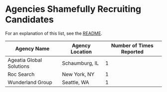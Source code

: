 # Agencies Shamefully Recruiting Candidates

For an explanation of this list, see the [README](readme.md).

Agency Name | Agency Location | Number of Times Reported
------------|-----------------|-------------------------
Ageatia Global Solutions | Schaumburg, IL | 1
Roc Search | New York, NY | 1
Wunderland Group | Seattle, WA | 1
